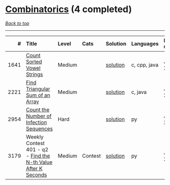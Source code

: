 # [Combinatorics](<https://leetcode.com/tag/Combinatorics/>) (4 completed)

*[Back to top](<../../README.md>)*

------

|    # | Title                                                                                                                                | Level   | Cats    | Solution                                                           | Languages    | Date Complete   |
|-----:|:-------------------------------------------------------------------------------------------------------------------------------------|:--------|:--------|:-------------------------------------------------------------------|:-------------|:----------------|
| 1641 | [Count Sorted Vowel Strings](<https://leetcode.com/problems/count-sorted-vowel-strings>)                                             | Medium  |         | [solution](<../_1641. Count Sorted Vowel Strings.md>)              | c, cpp, java | Jun 24, 2024    |
| 2221 | [Find Triangular Sum of an Array](<https://leetcode.com/problems/find-triangular-sum-of-an-array>)                                   | Medium  |         | [solution](<../_2221. Find Triangular Sum of an Array.md>)         | c, java      | Jun 26, 2024    |
| 2954 | [Count the Number of Infection Sequences](<https://leetcode.com/problems/count-the-number-of-infection-sequences>)                   | Hard    |         | [solution](<../_2954. Count the Number of Infection Sequences.md>) | py           | Jun 26, 2024    |
| 3179 | Weekly Contest 401 - q2 - [Find the N-th Value After K Seconds](<https://leetcode.com/problems/find-the-n-th-value-after-k-seconds>) | Medium  | Contest | [solution](<../_3179. Find the N-th Value After K Seconds.md>)     | py           | Jul 06, 2024    |